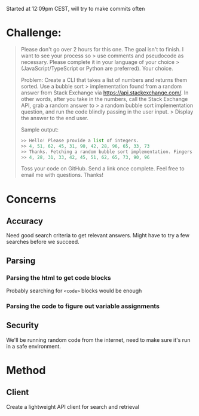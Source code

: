 Started at 12:09pm CEST, will try to make commits often

# Challenge:
> Please don't go over 2 hours for this one. The goal isn't to finish. I want to see your process so > use comments and pseudocode as necessary. Please complete it in your language of your choice > (JavaScript/TypeScript or Python are preferred). Your choice.
> 
> Problem: Create a CLI that takes a list of numbers and returns them sorted. Use a bubble sort > implementation found from a random answer from Stack Exchange via https://api.stackexchange.com/.
> In other words, after you take in the numbers, call the Stack Exchange API, grab a random answer to > a random bubble sort implementation question, and run the code blindly passing in the user input. > Display the answer to the end user.
> 
> Sample output:
> 
> ```py
> >> Hello! Please provide a list of integers.
> >> 4, 51, 62, 45, 31, 90, 42, 28, 96, 65, 33, 73
> >> Thanks. Fetching a random bubble sort implementation. Fingers crossed.
> >> 4, 28, 31, 33, 42, 45, 51, 62, 65, 73, 90, 96
> ```
> 
> Toss your code on GitHub. Send a link once complete. Feel free to email me with questions. Thanks!

# Concerns
## Accuracy
Need good search criteria to get relevant answers. Might have to try a few searches before we succeed.

## Parsing
### Parsing the html to get code blocks
Probably searching for `<code>` blocks would be enough
### Parsing the code to figure out variable assignments

## Security
We'll be running random code from the internet, need to make sure it's run in a safe environment. 

# Method
## Client
Create a lightweight API client for search and retrieval
